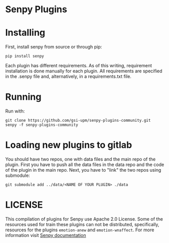 # Senpy Plugins

# Installing


First, install senpy from source or through pip:

    pip install senpy

Each plugin has different requirements.
As of this writing, requirement installation is done manually for each plugin.
All requirements are specified in the .senpy file and, alternatively, in a requirements.txt file.

# Running

Run with:

    git clone https://github.com/gsi-upm/senpy-plugins-community.git
    senpy -f senpy-plugins-community
# Loading new plugins to gitlab

You should have two repos, one with data files and the main repo of the plugin. 
First you have to push all the data files in the data repo and the code of the plugin in the main repo. Next, you have to "link" the two repos using submodule:

    git submodule add ../data/<NAME OF YOUR PLUGIN> ./data

# LICENSE

This compilation of plugins for Senpy use Apache 2.0 License. Some of the resources used for train these plugins can not be distributed, specifically, resources for the plugins `emotion-anew` and `emotion-wnaffect`. For more information visit [Senpy documentation](senpy.readthedocs.io)
